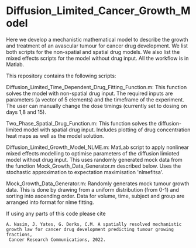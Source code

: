 # Diffusion_Limited_Cancer_Growth_Model

Here we develop a mechanistic mathematical model to describe the growth and treatment of an avascular tumour for cancer drug development. We list both scripts for the non-spatial and spatial drug models. We also list the mixed effects scripts for the model without drug input. All the workflow is in Matlab.


This repository contains the following scripts:

Diffusion_Limited_Time_Dependent_Drug_Fitting_Function.m: This function solves the model with non-spatial drug input. The required inputs are parameters (a vector of 5 elements) and the timeframe of the experiment. The user can manually change the dose timings (currently set to dosing on days 1,8 and 15).

Two_Phase_Spatial_Drug_Function.m: This function solves the diffusion-limited model with spatial drug input. Includes plotting of drug concentration heat maps as well as the model solution.

Diffusion_Limited_Growth_Model_NLME.m: MatLab script to apply nonlinear mixed effects modelling to optimise parameters of the diffusion limioted model without drug input. This uses randomly generated mock data from the function Mock_Growth_Data_Generator.m described below. Uses the stochastic approximation to expectation maximisation 'nlmefitsa'.

Mock_Growth_Data_Generator.m: Randomly generates mock tumour growth data. This is done by drawing from a uniform distribution (from 0-1) and sorting into ascending order. Data for volume, time, subject and group are arranged into format for nlme fitting. 
			 
If using any parts of this code please cite

```
A. Nasim, J. Yates, G. Derks, C.M. A spatially resolved mechanistic growth law for cancer drug development predicting tumour growing fractions,
 Cancer Research Communications, 2022.
```
